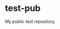 # test-pub
My public test repository.

<link rel="icon" type="image/x-icon" href="https://img.icons8.com/officel/80/making-notes.png">
